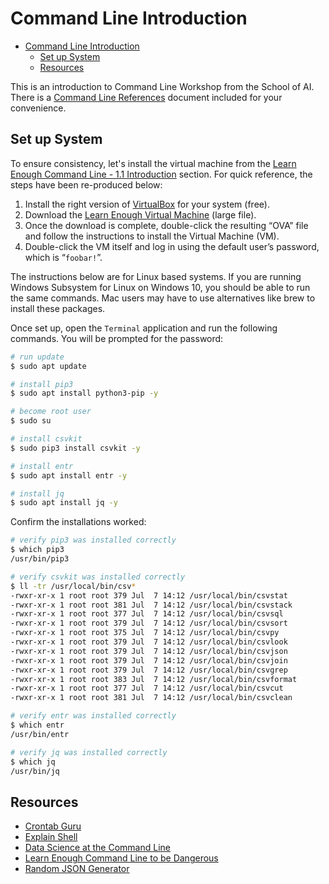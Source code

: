 # Command Line Introduction

<!-- MarkdownTOC -->

- [Command Line Introduction](#command-line-introduction)
  - [Set up System](#set-up-system)
  - [Resources](#resources)

<!-- /MarkdownTOC -->

This is an introduction to Command Line Workshop from the School of AI. There is a [Command Line References] document included for your convenience.


<a id="set-up-system"></a>
## Set up System

To ensure consistency, let's install the virtual machine from the [Learn Enough Command Line - 1.1 Introduction] section. For quick reference, the steps have been re-produced below:

1. Install the right version of [VirtualBox] for your system (free).
2. Download the [Learn Enough Virtual Machine] (large file).
3. Once the download is complete, double-click the resulting “OVA” file and follow the instructions to install the Virtual Machine (VM).
4. Double-click the VM itself and log in using the default user’s password, which is “`foobar!`”.

The instructions below are for Linux based systems. If you are running Windows Subsystem for Linux on Windows 10, you should be able to run the same commands. Mac users may have to use alternatives like brew to install these packages.

Once set up, open the `Terminal` application and run the following commands. You will be prompted for the password:

```bash
# run update
$ sudo apt update

# install pip3
$ sudo apt install python3-pip -y

# become root user
$ sudo su

# install csvkit
$ sudo pip3 install csvkit -y

# install entr
$ sudo apt install entr -y

# install jq
$ sudo apt install jq -y
```

Confirm the installations worked:

```bash
# verify pip3 was installed correctly
$ which pip3
/usr/bin/pip3

# verify csvkit was installed correctly
$ ll -tr /usr/local/bin/csv*
-rwxr-xr-x 1 root root 379 Jul  7 14:12 /usr/local/bin/csvstat
-rwxr-xr-x 1 root root 381 Jul  7 14:12 /usr/local/bin/csvstack
-rwxr-xr-x 1 root root 377 Jul  7 14:12 /usr/local/bin/csvsql
-rwxr-xr-x 1 root root 379 Jul  7 14:12 /usr/local/bin/csvsort
-rwxr-xr-x 1 root root 375 Jul  7 14:12 /usr/local/bin/csvpy
-rwxr-xr-x 1 root root 379 Jul  7 14:12 /usr/local/bin/csvlook
-rwxr-xr-x 1 root root 379 Jul  7 14:12 /usr/local/bin/csvjson
-rwxr-xr-x 1 root root 379 Jul  7 14:12 /usr/local/bin/csvjoin
-rwxr-xr-x 1 root root 379 Jul  7 14:12 /usr/local/bin/csvgrep
-rwxr-xr-x 1 root root 383 Jul  7 14:12 /usr/local/bin/csvformat
-rwxr-xr-x 1 root root 377 Jul  7 14:12 /usr/local/bin/csvcut
-rwxr-xr-x 1 root root 381 Jul  7 14:12 /usr/local/bin/csvclean

# verify entr was installed correctly
$ which entr
/usr/bin/entr

# verify jq was installed correctly
$ which jq
/usr/bin/jq
```

<a id="resources"></a>
## Resources

- [Crontab Guru]
- [Explain Shell]
- [Data Science at the Command Line]
- [Learn Enough Command Line to be Dangerous]
- [Random JSON Generator]

[//]: # (References)

[Command Line References]: command_line_references.md
[Learn Enough Command Line - 1.1 Introduction]: https://www.learnenough.com/command-line-tutorial/basics#sec-introduction
[VirtualBox]: https://www.virtualbox.org/
[Learn Enough Virtual Machine]: https://softcover-static.s3.amazonaws.com/LearnEnough-v.1.4.ova
[Data Science at the Command Line]: https://www.datascienceatthecommandline.com/
[Learn Enough Command Line to be Dangerous]: https://www.learnenough.com/command-line-tutorial/basics
[Random JSON Generator]: https://next.json-generator.com/
[Crontab Guru]: https://crontab.guru/
[Explain Shell]: https://explainshell.com/
